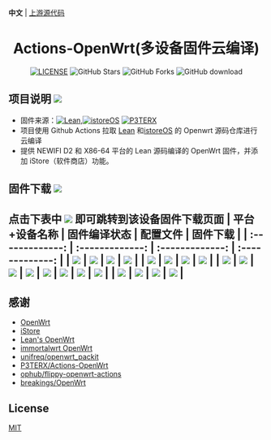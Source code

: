 **中文** | [上游源代码](https://github.com/P3TERX/Actions-OpenWrt)

<div align="center">
<h1>Actions-OpenWrt(多设备固件云编译)</h1>

[![LICENSE](https://img.shields.io/github/license/mashape/apistatus.svg?style=flat-square&label=LICENSE)](https://github.com/sleel/Actions-OpenWrt/blob/main/LICENSE)
![GitHub Stars](https://img.shields.io/github/stars/sleel/AutoBuild-OpenWrt.svg?style=flat-square&label=Stars&logo=github)
![GitHub Forks](https://img.shields.io/github/forks/sleel/AutoBuild-OpenWrt.svg?style=flat-square&label=Forks&logo=github)
![GitHub download](https://img.shields.io/github/downloads/sleel/AutoBuild-OpenWrt/total.svg?style=flat-square&label=Download&logo=github)
</div>


## 项目说明 [![](https://img.shields.io/badge/-项目基本介绍-FFFFFF.svg)](#项目说明-)
- 固件来源：[![Lean](https://img.shields.io/badge/Lede-coolsnowwolf-ff69b4.svg?style=flat&logo=appveyor)](https://github.com/coolsnowwolf/lede),[![istoreOS](https://img.shields.io/badge/istoreOS-istoreOS-ff69b4.svg?style=flat&logo=appveyor)](https://github.com/istoreos) [![P3TERX](https://img.shields.io/badge/OpenWrt-P3TERX-blueviolet.svg?style=flat&logo=appveyor)](https://github.com/P3TERX/Actions-OpenWrt)
- 项目使用 Github Actions 拉取 [Lean](https://github.com/coolsnowwolf/lede) 和[istoreOS](https://github.com/istoreos) 的 Openwrt 源码仓库进行云编译
- 提供 NEWIFI D2 和 X86-64 平台的 Lean 源码编译的 OpenWrt 固件，并添加 iStore（软件商店）功能。


## 固件下载 [![](https://img.shields.io/badge/-编译状态及下载链接-FFFFFF.svg)](#固件下载-)
点击下表中 [![](https://img.shields.io/badge/下载-链接-blueviolet.svg?style=flat&logo=hack-the-box)](https://github.com/sleel/AutoBuild-OpenWrt/releases) 即可跳转到该设备固件下载页面
| 平台+设备名称 | 固件编译状态 | 配置文件 | 固件下载 |
| :-------------: | :-------------: | :-------------: | :-------------: |
| [![](https://img.shields.io/badge/NEWIFI-D2-32C955.svg?logo=openwrt)](https://github.com/sleel/AutoBuild-OpenWrt/blob/main/.github/workflows/AutoBuild-OpenWrt-NEWIFI3-5.4.yml) | [![](https://github.com/sleel/AutoBuild-OpenWrt/actions/workflows/AutoBuild-OpenWrt-NEWIFI3-5.4.yml/badge.svg)](https://github.com/sleel/AutoBuild-OpenWrt/actions/workflows/AutoBuild-OpenWrt-NEWIFI3-5.4.yml) | [![](https://img.shields.io/badge/编译-配置-orange.svg?logo=apache-spark)](https://github.com/sleel/AutoBuild-OpenWrt/blob/main/n3.config) | [![](https://img.shields.io/badge/下载-链接-blueviolet.svg?logo=hack-the-box)](https://github.com/sleel/AutoBuild-OpenWrt/releases?q=NEWIFI3&expanded=true) |
| [![](https://img.shields.io/badge/luci_2305-istore_acc_6.6-32C955.svg?logo=openwrt)](https://github.com/sleel/AutoBuild-OpenWrt/blob/main/.github/workflows/AutoBuild-OpenWrt-X86-istore-acc-6.6-2305.yml) | [![](https://github.com/sleel/AutoBuild-OpenWrt/actions/workflows/AutoBuild-OpenWrt-X86-istore-acc-6.6-2305.yml/badge.svg)](https://github.com/sleel/AutoBuild-OpenWrt/actions/workflows/AutoBuild-OpenWrt-X86-istore-acc-6.6-2305.yml) | [![](https://img.shields.io/badge/编译-配置-orange.svg?logo=apache-spark)](https://github.com/sleel/AutoBuild-OpenWrt/blob/main/istore-acc.config) | [![](https://img.shields.io/badge/下载-链接-blueviolet.svg?logo=hack-the-box)](https://github.com/sleel/AutoBuild-OpenWrt/releases?q=OpenWrt-istore-acc-6.6-2305&expanded=true) |
| [![](https://img.shields.io/badge/X86_64-istore_acc_6.6-32C955.svg?logo=openwrt)](https://github.com/sleel/AutoBuild-OpenWrt/blob/main/.github/workflows/AutoBuild-OpenWrt-X86-istore-acc-6.6.yml) | [![](https://github.com/sleel/AutoBuild-OpenWrt/actions/workflows/AutoBuild-OpenWrt-X86-istore-acc-6.6.yml/badge.svg)](https://github.com/sleel/AutoBuild-OpenWrt/actions/workflows/AutoBuild-OpenWrt-X86-istore-acc-6.6.yml) | [![](https://img.shields.io/badge/编译-配置-orange.svg?logo=apache-spark)](https://github.com/sleel/AutoBuild-OpenWrt/blob/main/istore-acc.config) | [![](https://img.shields.io/badge/下载-链接-blueviolet.svg?logo=hack-the-box)](https://github.com/sleel/AutoBuild-OpenWrt/releases?q=OpenWrt-istore-acc-6.6&expanded=true) |
[![](https://img.shields.io/badge/X86_64-istore_acc_6.12-32C955.svg?logo=openwrt)](https://github.com/sleel/AutoBuild-OpenWrt/blob/main/.github/workflows/AutoBuild-OpenWrt-X86-istore-acc-6.12-2305.yml) | [![](https://github.com/sleel/AutoBuild-OpenWrt/actions/workflows/AutoBuild-OpenWrt-X86-istore-acc-6.12-2305.yml/badge.svg)](https://github.com/sleel/AutoBuild-OpenWrt/actions/workflows/AutoBuild-OpenWrt-X86-istore-acc-6.12-2305.yml) | [![](https://img.shields.io/badge/编译-配置-orange.svg?logo=apache-spark)](https://github.com/sleel/AutoBuild-OpenWrt/blob/main/istore-acc.config) | [![](https://img.shields.io/badge/下载-链接-blueviolet.svg?logo=hack-the-box)](https://github.com/sleel/AutoBuild-OpenWrt/releases?q=OpenWrt-istore-acc-6.12-2305&expanded=true) |
| [![](https://img.shields.io/badge/X86_64-istore_acc_5.15-32C955.svg?logo=openwrt)](https://github.com/sleel/AutoBuild-OpenWrt/blob/main/.github/workflows/AutoBuild-OpenWrt-X86-istore-acc-5.15.yml) | [![](https://github.com/sleel/AutoBuild-OpenWrt/actions/workflows/AutoBuild-OpenWrt-X86-istore-acc-5.15.yml/badge.svg)](https://github.com/sleel/AutoBuild-OpenWrt/actions/workflows/AutoBuild-OpenWrt-X86-istore-acc-5.15.yml) | [![](https://img.shields.io/badge/编译-配置-orange.svg?logo=apache-spark)](https://github.com/sleel/AutoBuild-OpenWrt/blob/main/istore-acc.config) | [![](https://img.shields.io/badge/下载-链接-blueviolet.svg?logo=hack-the-box)](https://github.com/sleel/AutoBuild-OpenWrt/releases?q=OpenWrt-istore-acc-5.15&expanded=true) |
---------------------------
## 感谢

- [OpenWrt](https://github.com/openwrt/openwrt)
- [iStore](https://github.com/linkease/istore)
- [Lean's OpenWrt](https://github.com/coolsnowwolf/lede)
- [immortalwrt OpenWrt](https://github.com/immortalwrt/immortalwrt)
- [unifreq/openwrt_packit](https://github.com/unifreq/openwrt_packit)
- [P3TERX/Actions-OpenWrt](https://github.com/P3TERX/Actions-OpenWrt)
- [ophub/flippy-openwrt-actions](https://github.com/ophub/flippy-openwrt-actions)
- [breakings/OpenWrt](https://github.com/breakings/OpenWrt)

## License

[MIT](https://github.com/sleel/OpenWrt/blob/main/LICENSE) 

